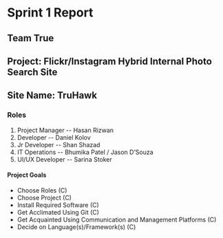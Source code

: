 # Sprint 1 Report
## Team True
## Project: Flickr/Instagram Hybrid Internal Photo Search Site
## Site Name: TruHawk

### Roles
1. Project Manager -- Hasan Rizwan
2. Developer -- Daniel Kolov
3. Jr Developer -- Shan Shazad
4. IT Operations -- Bhumika Patel / Jason D’Souza
5. UI/UX Developer -- Sarina Stoker
#### Project Goals
- Choose Roles (C)
- Choose Project (C)
- Install Required Software (C)
- Get Acclimated Using Git (C)
- Get Acquainted Using Communication and Management Platforms (C)
- Decide on Language(s)/Framework(s) (C)